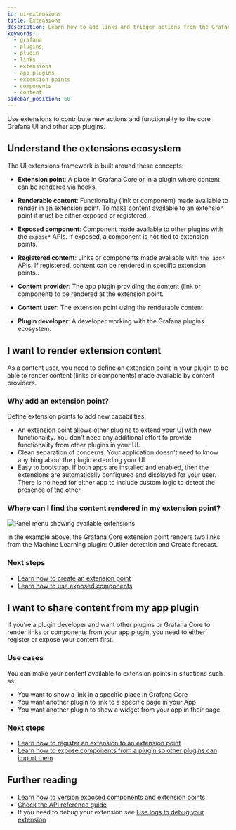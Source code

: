 ```yaml
---
id: ui-extensions
title: Extensions
description: Learn how to add links and trigger actions from the Grafana user interface by using UI Extensions in app plugins.
keywords:
  - grafana
  - plugins
  - plugin
  - links
  - extensions
  - app plugins
  - extension points
  - components
  - content
sidebar_position: 60
---
```


Use extensions to contribute new actions and functionality to the core Grafana UI and other app plugins. 

## Understand the extensions ecosystem

The UI extensions framework is built around these concepts:

- **Extension point**: A place in Grafana Core or in a plugin where content can be rendered via hooks.

- **Renderable content**: Functionality (link or component) made available to render in an extension point. To make content available to an extension point it must be either exposed or registered.

- **Exposed component**: Component made available to other plugins with the `expose*` APIs. If exposed, a component is not tied to extension points.

- **Registered content**: Links or components made available with `the add*` APIs. If registered, content can be rendered in specific extension points..

- **Content provider**: The app plugin providing the content (link or component) to be rendered at the extension point. 

- **Content user**: The extension point using the renderable content.

- **Plugin developer**: A developer working with the Grafana plugins ecosystem.

## I want to render extension content 

As a content user, you need to define an extension point in your plugin to be able to render content (links or components) made available by content providers.

### Why add an extension point?

Define extension points to add new capabilities:

- An extension point allows other plugins to extend your UI with new functionality. You don't need any additional effort to provide functionality from other plugins in your UI.
- Clean separation of concerns. Your application doesn't need to know anything about the plugin extending your UI.
- Easy to bootstrap. If both apps are installed and enabled, then the extensions are automatically configured and displayed for your user. There is no need for either app to include custom logic to detect the presence of the other.

### Where can I find the content rendered in my extension point?

![Panel menu showing available extensions](/img/ui-extensions-menu.png)

In the example above, the Grafana Core extension point renders two links from the Machine Learning plugin: Outlier detection and Create forecast.

### Next steps

- [Learn how to create an extension point](../how-to-guides/ui-extensions/create-an-extension-point.md)
- [Learn how to use exposed components](../how-to-guides/ui-extensions/use-an-exposed-component.md)

## I want to share content from my app plugin

If you’re a plugin developer and want other plugins or Grafana Core to render links or components from your app plugin, you need to either register or expose your content first. 

### Use cases

You can make your content available to extension points in situations such as:

- You want to show a link in a specific place in Grafana Core
- You want another plugin to link to a specific page in your App
- You want another plugin to show a widget from your app in their page 

### Next steps

- [Learn how to register an extension to an extension point](../how-to-guides/ui-extensions/register-an-extension.md)
- [Learn how to expose components from a plugin so other plugins can import them](../how-to-guides/ui-extensions/expose-a-component.md)

## Further reading

- [Learn how to version exposed components and extension points](../how-to-guides/ui-extensions/versioning-extensions.md)
- [Check the API reference guide](../reference/ui-extensions.md)
- If you need to debug your extension see [Use logs to debug your extension](../how-to-guides/ui-extensions/debug-logs.md)
